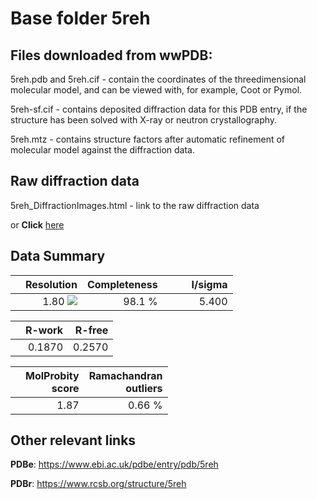 # Base folder 5reh

## Files downloaded from wwPDB:

5reh.pdb and 5reh.cif - contain the coordinates of the threedimensional molecular model, and can be viewed with, for example, Coot or Pymol.

5reh-sf.cif - contains deposited diffraction data for this PDB entry, if the structure has been solved with X-ray or neutron crystallography.

5reh.mtz - contains structure factors after automatic refinement of molecular model against the diffraction data.

## Raw diffraction data

5reh_DiffractionImages.html - link to the raw diffraction data 

or **Click** [here](https://zenodo.org/record/3730762) 

## Data Summary
|   | Resolution | Completeness| I/sigma |
|---|-------------:|----------------:|--------------:|
|   |1.80 ![](https://github.com/thorn-lab/coronavirus_structural_task_force/blob/master/outreach/ang.svg)|98.1  %|<img width=50/>5.400|

|   | **R-work**| **R-free**   
|---|-------------:|----------------:|           
||0.1870|0.2570|

|   |**MolProbity<br>score**| **Ramachandran<br>outliers** 
|---|-------------:|----------------:|
||1.87|0.66 %|

## Other relevant links 
**PDBe**:  https://www.ebi.ac.uk/pdbe/entry/pdb/5reh
 
**PDBr**: https://www.rcsb.org/structure/5reh 

